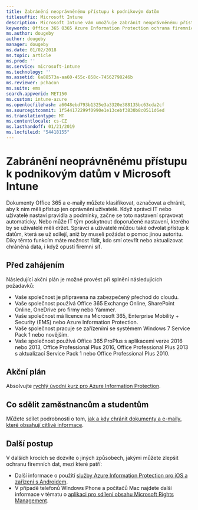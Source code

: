 ```yaml
---
title: Zabránění neoprávněnému přístupu k podnikovým datům
titlesuffix: Microsoft Intune
description: Microsoft Intune vám umožňuje zabránit neoprávněnému přístupu k firemním datům, když je sdílíte mimo podnikovou síť.
keywords: Office 365 O365 Azure Information Protection ochrana firemních dat mimo vaši firemní síť
ms.author: dougeby
author: dougeby
manager: dougeby
ms.date: 01/02/2018
ms.topic: article
ms.prod: ''
ms.service: microsoft-intune
ms.technology: ''
ms.assetid: 6a88573a-aa60-455c-858c-74562798246b
ms.reviewer: pchacon
ms.suite: ems
search.appverid: MET150
ms.custom: intune-azure
ms.openlocfilehash: a6048ebd793b1325e3a3320e388135bc63cda2cf
ms.sourcegitcommit: 1f544172299f0990e1e13cebf3830b8c0511d6ed
ms.translationtype: MT
ms.contentlocale: cs-CZ
ms.lasthandoff: 01/21/2019
ms.locfileid: "54418155"
---
```

# <a name="prevent-unauthorized-access-to-company-data-using-microsoft-intune"></a>Zabránění neoprávněnému přístupu k podnikovým datům v Microsoft Intune

Dokumenty Office 365 a e-maily můžete klasifikovat, označovat a chránit, aby k nim měli přístup jen oprávnění uživatelé. Když správci IT nebo uživatelé nastaví pravidla a podmínky, začne se toto nastavení spravovat automaticky. Nebo může IT tým poskytnout doporučené nastavení, kterého by se uživatelé měli držet. Správci a uživatelé můžou také odvolat přístup k datům, která se už sdílejí, aniž by museli požádat o pomoc jinou autoritu. Díky těmto funkcím máte možnost řídit, kdo smí otevřít nebo aktualizovat chráněná data, i když opustí firemní síť. 

## <a name="before-you-begin"></a>Před zahájením

Následující akční plán je možné provést při splnění následujících požadavků:
* Vaše společnost je připravena na zabezpečený přechod do cloudu.
* Vaše společnost používá Office 365 Exchange Online, SharePoint Online, OneDrive pro firmy nebo Yammer.
* Vaše společnost má licence na Microsoft 365, Enterprise Mobility + Security (EMS) nebo Azure Information Protection.
* Vaše společnost pracuje se zařízeními se systémem Windows 7 Service Pack 1 nebo novějším.
* Vaše společnost používá Office 365 ProPlus s aplikacemi verze 2016 nebo 2013, Office Professional Plus 2016, Office Professional Plus 2013 s aktualizací Service Pack 1 nebo Office Professional Plus 2010.

## <a name="action-plan"></a>Akční plán

Absolvujte [rychlý úvodní kurz pro Azure Information Protection](https://docs.microsoft.com/information-protection/get-started/infoprotect-quick-start-tutorial).  

## <a name="what-to-tell-employees-and-students"></a>Co sdělit zaměstnancům a studentům

Můžete sdílet podrobnosti o tom, [jak a kdy chránit dokumenty a e-maily, které obsahují citlivé informace](https://docs.microsoft.com/information-protection/deploy-use/help-users).

## <a name="next-steps"></a>Další postup

V dalších krocích se dozvíte o jiných způsobech, jakými můžete zlepšit ochranu firemních dat, mezi které patří: 

* Další informace o použití [služby Azure Information Protection pro iOS a zařízení s Androidem](https://docs.microsoft.com/information-protection/rms-client/mobile-app-faq).
* V případě telefonů Windows Phone a počítačů Mac najdete další informace v tématu o [aplikaci pro sdílení obsahu Microsoft Rights Management](https://technet.microsoft.com/dn451248).
